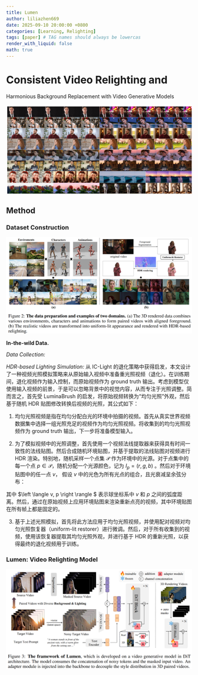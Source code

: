 ```yaml
---
title: Lumen
author: liliazhen669
date: 2025-09-10 20:00:00 +0800
categories: [Learning, Relighting]
tags: [paper] # TAG names should always be lowercas
render_with_liquid: false
math: true
---
```


# Consistent Video Relighting and
Harmonious Background Replacement with Video Generative Models

![fig-1](assets/img/lumen/fig1.png)

## Method

### Dataset Construction

![fig-2](assets/img/lumen/fig2.png)

**In-the-wild Data.** 

*Data Collection:* 

*HDR-based Lighting Simulation:* 从 IC-Light 的退化策略中获得启发，本文设计了一种视频光照模拟策略来从原始输入视频中准备重光照视频（退化）。在训练期间，退化视频作为输入控制，而原始视频作为 ground truth 输出。考虑到模型仅使用输入视频的前景，于是可以忽略背景中的视觉内容，从而专注于光照调整。简而言之，首先受 LuminaBrush 的启发，将原始视频转换为“均匀光照”外观，然后基于随机 HDR 贴图修改转换后视频的光照，其公式如下：

1. 均匀光照视频是指在均匀分配白光的环境中拍摄的视频。首先从真实世界视频数据集中选择一组光照充足的视频作为均匀光照视频。将收集到的均匀光照视频作为 ground truth 输出，下一步将准备模型输入。

2. 为了模拟视频中的光照调整，首先使用一个视频法线提取器来获得具有时间一致性的法线贴图。然后合成随机环境贴图，并基于提取的法线贴图对视频进行 HDR 渲染。特别地，随机采样一个点集 $\mathcal{P}$ 作为环境中的光源。对于点集中的每一个点 $p \in \mathcal{P}$，随机分配一个光源颜色，记为 $I_p = \left ( r,g,b \right )$ 。然后对于环境贴图中的任一点 $v$， 假设 $v$ 中的光色为所有光点的组合，且光衰减呈余弦分布：


其中 $\left \langle v, p \right \rangle $ 表示球坐标系中 $v$ 和 $p$ 之间的弧度距离。然后，通过在原始视频上应用环境贴图来渲染重新点亮的视频，其中环境贴图在所有帧上都是固定的。

3. 基于上述光照模拟，首先将此方法应用于均匀光照视频，并使用配对视频对均匀光照恢复器（uniform-lit restorer）进行微调。然后，对于所有收集到的视频，使用该恢复器提取其均匀光照外观，并进行基于 HDR 的重新光照，以获得最终的退化视频用于训练。

### Lumen: Video Relighting Model

![fig-3](assets/img/lumen/fig3.png)